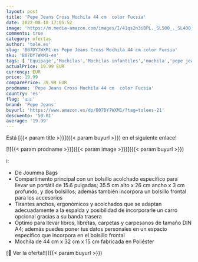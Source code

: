 ```yaml
---
layout: post
title: 'Pepe Jeans Cross Mochila 44 cm  color Fucsia'
date: 2022-08-18 17:05:52
image: 'https://m.media-amazon.com/images/I/41qs2n3iBPL._SL500_._SL400_.jpg'
comments: true
category: ofertas
author: 'tole.es'
slug: 'B07DY7WXM1-es Pepe Jeans Cross Mochila 44 cm color Fucsia'
sku: 'B07DY7WXM1-es'
tags: [ 'Equipaje','Mochilas','Mochilas infantiles','mochila','pepe jeans','🇪🇸', ]
actualPrice: 19.99 EUR
currency: EUR
price: 19.99
comparePrice: 39.99 EUR
prodname: 'Pepe Jeans Cross Mochila 44 cm  color Fucsia'
country: 'es'
flag: '🇪🇸'
brand: 'Pepe Jeans'
buyurl: 'https://www.amazon.es/dp/B07DY7WXM1/?tag=tolees-21'
descuento: '50.01'
average: '19.99'
---
```


Está [{{< param title >}}]({{< param buyurl >}}) en el siguiente enlace!

[![{{< param prodname >}}]({{< param image >}})]({{< param buyurl >}})

ℹ️:

- De Joumma Bags
- Compartimento principal con un bolsillo acolchado específico para llevar un portátil de 15.6 pulgadas; 35.5 cm alto x 26 cm ancho x 3 cm profundo, y dos bolsillos; además también incorpora un bolsillo frontal para los accesorios
- Tirantes anchos, ergonómicos y acolchados que se adaptan adecuadamente a la espalda y posibilidad de incorporarle un carro opcional gracias a su banda trasera
- Óptimo para llevar libros, libretas, carpetas y carpesanos de tamaño DIN A4; además puedes poner tus datos personales en un espacio específico que incorpora en el bolsillo frontal
- Mochila de 44 cm x 32 cm x 15 cm fabricada en Poliéster

[🛒 Ver la oferta!!]({{< param buyurl >}})
